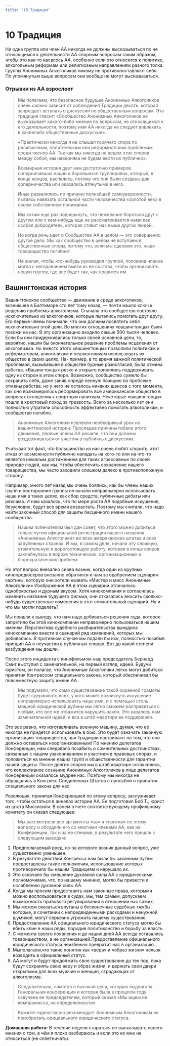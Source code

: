 ```yaml
---
title: "10 Традиция"
---
```


# 10 Традиция

Ни одна группа или член АА никогда не должны высказываться по не относящимся к деятельности АА спорным вопросам таким образом, чтобы это как-то касалось АА, особенно если это относится к политике, алкогольным реформам или религиозным направлениям разного толка. Группы Анонимных Алкоголиков никому не противопоставляют себя. По упомянутым выше вопросам они вообще не могут высказываться.

### Отрывки из АА взрослеет

> Мы полагаем, что безопасное будущее Анонимных Алкоголиков очень сильно зависит от соблюдения Традиции десять, которая запрещает вступать в дискуссии по общественным вопросам. Эта традиция гласит: «Сообщество Анонимных Алкоголиков не высказывает какого-либо мнения по вопросам, не относящимся к его деятельности; поэтому имя АА никогда не следует вовлекать в какиелибо общественные дискуссии».

> «Практически никогда я не слышал горячего спора по религиозным, политическим или реформистским проблемам среди членов АА. Так как мы никогда не ведем этих споров между собой, мы наверняка не будем вести их публично».

> Всемирная история дает нам достаточно примеров соперничавших наций и боровшихся группировок, которые, в конце концов, распались, потому что они были созданы для соперничества или оказались втянутыми в него. 

> Иные развалились по причине полнейшей самоуверенности, пытаясь навязать остальной части человечества «золотой век» в своем собственном понимании.

> Мы хотим еще раз подчеркнуть, что нежелание бороться друг с другом или с кем-нибудь еще не рассматривается нами как особая добродетель, которая ставит нас выше других людей. 

> Но когда речь идет о Сообществе АА в целом — это совершенно другое дело. Мы как сообщество в целом не вступаем в общественные споры, потому что, если мы сделаем это, наше товарищество погибнет. 

> Не желая, чтобы кто-нибудь руководил группой, половина членов могла с негодованием выйти из ее состава, чтобы организовать новую группу, где все будет так, как нравится им. 

## Вашингтонская история

Вашингтонское сообщество — движение в среде алкоголиков, возникшее в Балтиморе сто лет тому назад, — почти нашло ключ к решению проблемы алкоголизма. Сначала это сообщество состояло исключительно из алкоголиков, которые пытались помогать друг другу. Его первые члены понимали, что они должны посвятить себя исключительно этой цели. Во многих отношениях «вашингтонцы» были похожи на нас. В эту организацию входило свыше 500 тысяч человек. Если бы они придерживались только своей основной цели, то, вероятно, нашли бы окончательное решение проблемы исцеления от алкоголизма. Но вместо этого «вашингтонцы» позволили политикам и реформаторам, алкоголикам и неалкоголикам использовать их общество в своих целях. На-
пример, в то время важной политической проблемой, вызывавшей в обществе бурные разногласия, была отмена рабства. «Вашингтонцы» резко и открыто принялись поддерживать одну из сторон в этом споре.
Возможно, сообщество сумело бы сохранить себя, даже заняв опреде ленную позицию по проблеме отмены рабства, но у него не осталось никаких шансов с того момента, как оно вознамерилось реформировать все американское общество в вопросах отношения к спиртным напиткам. Некоторые «вашингтонцы» пошли в крестовый поход за трезвость. Всего за несколько лет они полностью утратили способность эффективно помогать алкоголикам, и сообщество погибло.

> Анонимные Алкоголики извлекли необходимый урок из вашингтонской истории. Проследив причины гибели этого движения, первые члены АА решили, что они должны воздерживаться от участия в  публичных дискуссиях.

Учитывая тот факт, что большинство из нас очень любят спорить, этот отказ от возможности публично нападать на кого-то или на что-то является немалым достижением для таких агрессивных по своей природе людей, как мы. Чтобы обеспечить сохранение нашего товарищества, мы часто заходили слишком далеко в противоположную сторону.

Например, много лет назад мы очень боялись, как бы члены наших групп и посторонние группы не начали неправомерно использовать наше имя в таких целях, как сбор средств, публичные дебаты или реклама. И нам казалось, что по мере роста АА подобные искушения, безусловно, будут все время возрастать. Поэтому мы считали, что надо найти законный способ для защиты бесценного имени нашего сообщества.

> Нашим попечителям был дан совет, что этого можно добиться только путем официальной регистрации нашего названия «Анонимные Алкоголики» во всех американских штатах и всех зарубежных странах. И мы, в самом деле, начали эту сложную, утомительную и дорогостоящую работу, которая в конце концов захлебнулась в ворохе технических, организационных и бюрократических проблем.

Но этот вопрос внезапно снова возник, когда один из крупных кинопродюсеров внезапно обратился к нам за одобрением сценария картины, которую они хотели назвать «Мистер и мисс Анонимные Алкоголики» Изображение АА в этом сценарии отличалось однобокостью и дурным вкусом. Хотя кинокомпания и согласилась изменить название будущего фильма, они отказались вносить сколько-нибудь существенные изменения в этот сомнительный сценарий. Ну и что мы могли поделать?

Мы пришли к выводу, что нам надо добиваться решения суда, которое запретило бы этой кинокомпании неправомерно пользоваться нашим именем. Перспектива судебного разбирательства вынудила кинокомпанию внести в сценарий ряд изменений, которых мы добивались. В противном случае мы подали бы иск, полностью позабыв принцип АА о неучастии в публичных спорах. Вот до какой степени возбуждения мы дошли.

После этого инцидента с кинофильмом наш председатель Бернард Смит выступил с замечательной, на первый взгляд, идеей. Будучи юристом, он полагал, что Анонимные Алкоголики легко могут добиться принятия Конгрессом специального закона, который обеспечивал бы повсеместную защиту имени АА. 

> Мы подумали, что само существование такой охранной грамоты будет сдерживать всех, у кого может возникнуть искушение неправомерно использовать наше имя, и с помощью столь мощной юридической дубины мы легко сможем расправиться с любым, кто все же отважится нарушить закон. Это казалось нам замечательной идеей, и все в штаб-квартире ее поддержали.

Это все равно, что изготавливать военную машину, думая, что ее никогда не придется использовать в бою. Это будет означать законную организацию товарищества, чьи Традиции настаивают на том, что оно должно оставаться неорганизованным! По мнению делегатов Конференции, нам следовало позабыть о сомнительных достоинствах, связанных с нашим узакониванием и участием в правовых спорах, и положиться на мнение наших групп и общественности для гарантии нашей защиты. После долгих споров мы в штаб квартире согласились, что коллективное сознание Анонимных Алкоголиков в лице делегатов Конференции оказалось мудрее нас. Поэтому мы никогда не обращались в Конгресс Соединенных Штатов с просьбой о принятии специального закона для нас.

Резолюция, принятая Конференцией по этому вопросу, заслуживает того, чтобы остаться в анналах истории АА. Ее подготовил Боб Т., юрист из штата Миссисипи. В своем отчете соответствующему профильному комитету он сказал следующее:

> Мы рассмотрели все аргументы «за» и «против» по этому вопросу и обсудили его со многими членами АА, как на Конференции, так и за ее стенами, в результате чего пришли к следующим выводам:

1. Предполагаемый вред, из-за которого возник данный вопрос, уже существенно уменьшен.
2. В результате действий Конгресса нам были бы законным путем предоставлены такие полномочия, использование которых противоречило бы нашим Традициям и нарушало их.
3. Это означало бы смешение духовной силы АА с юридическими полномочиями, что, по нашему мнению, могло бы привести к ослаблению духовной силы АА.
4. Когда мы просим предоставить нам законные права, которыми можно воспользоваться в судах, мы, тем самым, допускаем возможность правового регулирования в отношении нас самих.
5. Мы можем оказаться впутаны в бесконечные судебные тяжбы, которые, в сочетании с непредвиденными расходами и ненужной шумихой, могут серьезно угрожать нашему существованию.
6. Предоставление АА официального юридического статуса могло бы вбить клин в наши ряды, породив политиканство и борьбу за власть.
7. С момента своего появления и до наших дней АА всегда оставались товариществом, а не организацией.Предоставление официального юридического статуса неизбежно превратит нас в организацию.
8. Мыполагаем,что такие понятия как «вера» и «образ жизни» нельзя возводить в официальный статус.
9. АА могут и будут продолжать свое существование до тех пор, пока будут сохранять свою веру и образ жизни, и держать свои двери открытыми для всех мужчин и женщин, страдающих от алкоголизма.

> Следовательно, памятуя о высокой цели, которую выдвигала Генеральная конференция и которая была в прошлом году озвучена ее председателем, который сказал «Мы ищем не компромисса, но определенности»

> Комитет единогласно рекомендует Анонимным Алкоголикам не приобретать официального юридического статуса.

**Домашняя работа:** В течение недели стараться не высказывать своего мнения о том, в чём я плохо разбираюсь и если это ко мне не относиться (не сплетничать).

